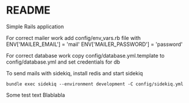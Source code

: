 # README

Simple Rails application


For correct mailer work add config/env_vars.rb file with
ENV['MAILER_EMAIL'] = 'mail'
ENV['MAILER_PASSWORD'] = 'password'

For correct database work copy config/database.yml.template to config/database.yml and set credentials for db

To send mails with sidekiq, install redis and start sidekiq
```
bundle exec sidekiq --environment development -C config/sidekiq.yml
```

Some test text
Blablabla